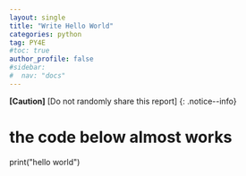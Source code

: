 ```yaml
---
layout: single
title: "Write Hello World"
categories: python
tag: PY4E
#toc: true
author_profile: false
#sidebar:
#  nav: "docs"
---
```


**[Caution]** [Do not randomly share this report]
{: .notice--info}

# the code below almost works
print("hello world")
